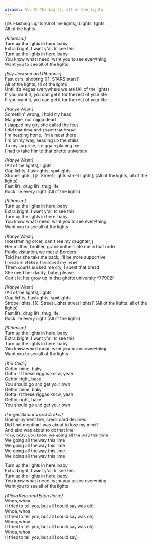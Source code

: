 ```yaml
---
aliases: All Of The Lights, all of the lights
---
```



[[9. Flashing Lights|All of the lights]]
Lights, lights  
All of the lights  

_[Rihanna:]_  
Turn up the lights in here, baby  
Extra bright, I want y'all to see this  
Turn up the lights in here, baby  
You know what I need, want you to see everything  
Want you to see all of the lights  

_[Elly Jackson and Rihanna:]_  
Fast cars, shooting [[1. STARS|stars]]  
All of the lights, all of the lights  
Until it's Vegas everywhere we are (All of the lights)  
If you want it, you can get it for the rest of your life  
If you want it, you can get it for the rest of your life  

_[Kanye West:]_  
Somethin' wrong, I hold my head  
MJ gone, our nigga dead  
I slapped my girl, she called the feds  
I did that time and spent that bread  
I'm heading home, I'm almost there  
I'm on my way, heading up the stairs  
To my surprise, a nigga replacing me  
I had to take him to that ghetto university  

_[Kanye West:]_  
(All of the lights), lights  
Cop lights, flashlights, spotlights  
Strobe lights, [[8. Street Lights|street lights]] (All of the lights, all of the lights)  
Fast life, drug life, thug life  
Rock life every night (All of the lights)  

_[Rihanna:]_  
Turn up the lights in here, baby  
Extra bright, I want y'all to see this  
Turn up the lights in here, baby  
You know what I need, want you to see everything  
Want you to see all of the lights  

_[Kanye West:]_  
[[Restraining order, can't see my daughter]]  
Her mother, brother, grandmother hate me in that order  
Public visitation, we met at Borders  
Told her she take me back, I'll be more supportive  
I made mistakes, I bumped my head  
Them courts sucked me dry, I spent that bread  
She need her daddy, baby, please  
Can't let her grow up in that ghetto university   ^77902f

_[Kanye West:]_  
(All of the lights), lights  
Cop lights, flashlights, spotlights  
Strobe lights, [[8. Street Lights|street lights]] (All of the lights, all of the lights)  
Fast life, drug life, thug life  
Rock life every night (All of the lights)  

_[Rihanna:]_  
Turn up the lights in here, baby  
Extra bright, I want y'all to see this  
Turn up the lights in here, baby  
You know what I need, want you to see everything  
Want you to see all of the lights  

_[Kid Cudi:]_  
Gettin' mine, baby  
Gotta let these niggas know, yeah  
Gettin' right, babe  
You should go and get your own  
Gettin' mine, baby  
Gotta let these niggas know, yeah  
Gettin' right, babe  
You should go and get your own  

_[Fergie, Rihanna and Drake:]_  
Unemployment line, credit card declined  
Did I not mention I was about to lose my mind?  
And also was about to do that line  
'Kay, okay, you know we going all the way this time  
We going all the way this time  
We going all the way this time  
We going all the way this time  
We going all the way this time  

Turn up the lights in here, baby  
Extra bright, I want y'all to see this  
Turn up the lights in here, baby  
You know what I need, want you to see everything  
Want you to see all of the lights  

_[Alicia Keys and Elton John:]_  
Whoa, whoa  
(I tried to tell you, but all I could say was oh)  
Whoa, whoa  
(I tried to tell you, but all I could say was oh)  
Whoa, whoa  
(I tried to tell you, but all I could say was oh)  
Whoa, whoa  
(I tried to tell you, but all I could say)
